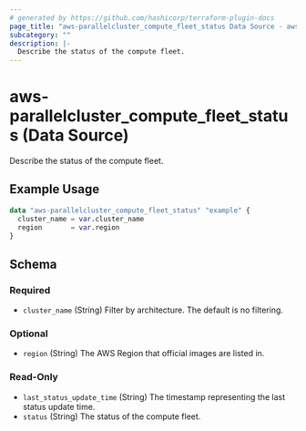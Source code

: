 ```yaml
---
# generated by https://github.com/hashicorp/terraform-plugin-docs
page_title: "aws-parallelcluster_compute_fleet_status Data Source - aws-parallelcluster"
subcategory: ""
description: |-
  Describe the status of the compute fleet.
---
```


# aws-parallelcluster_compute_fleet_status (Data Source)

Describe the status of the compute fleet.

## Example Usage

```terraform
data "aws-parallelcluster_compute_fleet_status" "example" {
  cluster_name = var.cluster_name
  region       = var.region
}
```

<!-- schema generated by tfplugindocs -->
## Schema

### Required

- `cluster_name` (String) Filter by architecture. The default is no filtering.

### Optional

- `region` (String) The AWS Region that official images are listed in.

### Read-Only

- `last_status_update_time` (String) The timestamp representing the last status update time.
- `status` (String) The status of the compute fleet.

